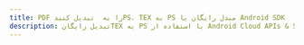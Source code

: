 ---title: PDF را به  تبدیل کنیدPS، TEX به PS مبدل رایگان یا Android SDKdescription: تبدیل رایگانTEX به PS با استفاده از Android Cloud APIs & SDK همچنین اسناد PDF را در Cloud ایجاد، ویرایش و رندر کنید.---